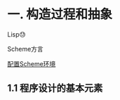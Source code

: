 
# 一. 构造过程和抽象

Lisp😓

Scheme方言

[配置Scheme环境](https://www.cnblogs.com/unixart/p/9182847.html)

## 1.1 程序设计的基本元素

